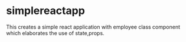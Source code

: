 # simplereactapp
This creates a  simple react application with employee class component which elaborates the use of state,props.
